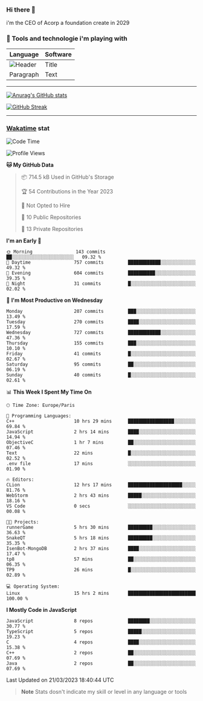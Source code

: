 ### Hi there 👋

i'm the CEO of Acorp a foundation create in 2029  

### 🧰 Tools and technologie i'm playing with

 | Language | Software |
| ----------- | ----------- |
| ![Header](https://img.shields.io/badge/Nuxt3-green&style=for-the-badge&logo=nustjs&logoColor=00DC82) | Title |
| Paragraph | Text |

---

[![Anurag's GitHub stats](https://github-readme-stats.vercel.app/api?username=ackimixs&show_icons=true&theme=github_dark&count_private=true)](https://www.ackimixs.xyz)

[![GitHub Streak](https://github-readme-streak-stats.herokuapp.com?user=Ackimixs&theme=github-dark-blue&date_format=j%20M%5B%20Y%5D&mode=weekly)](https://git.io/streak-stats)

---
 
 ### [Wakatime](https://wakatime.com/) stat

<!--START_SECTION:waka-->
![Code Time](http://img.shields.io/badge/Code%20Time-443%20hrs%2023%20mins-blue)

![Profile Views](http://img.shields.io/badge/Profile%20Views-1-blue)

**🐱 My GitHub Data** 

> 📦 714.5 kB Used in GitHub's Storage 
 > 
> 🏆 54 Contributions in the Year 2023
 > 
> 🚫 Not Opted to Hire
 > 
> 📜 10 Public Repositories 
 > 
> 🔑 13 Private Repositories 
 > 
**I'm an Early 🐤** 

```text
🌞 Morning                143 commits         ██░░░░░░░░░░░░░░░░░░░░░░░   09.32 % 
🌆 Daytime                757 commits         ████████████░░░░░░░░░░░░░   49.32 % 
🌃 Evening                604 commits         ██████████░░░░░░░░░░░░░░░   39.35 % 
🌙 Night                  31 commits          █░░░░░░░░░░░░░░░░░░░░░░░░   02.02 % 
```
📅 **I'm Most Productive on Wednesday** 

```text
Monday                   207 commits         ███░░░░░░░░░░░░░░░░░░░░░░   13.49 % 
Tuesday                  270 commits         ████░░░░░░░░░░░░░░░░░░░░░   17.59 % 
Wednesday                727 commits         ████████████░░░░░░░░░░░░░   47.36 % 
Thursday                 155 commits         ███░░░░░░░░░░░░░░░░░░░░░░   10.10 % 
Friday                   41 commits          █░░░░░░░░░░░░░░░░░░░░░░░░   02.67 % 
Saturday                 95 commits          ██░░░░░░░░░░░░░░░░░░░░░░░   06.19 % 
Sunday                   40 commits          █░░░░░░░░░░░░░░░░░░░░░░░░   02.61 % 
```


📊 **This Week I Spent My Time On** 

```text
🕑︎ Time Zone: Europe/Paris

💬 Programming Languages: 
C++                      10 hrs 29 mins      █████████████████░░░░░░░░   69.84 % 
JavaScript               2 hrs 14 mins       ████░░░░░░░░░░░░░░░░░░░░░   14.94 % 
ObjectiveC               1 hr 7 mins         ██░░░░░░░░░░░░░░░░░░░░░░░   07.46 % 
Text                     22 mins             █░░░░░░░░░░░░░░░░░░░░░░░░   02.52 % 
.env file                17 mins             ░░░░░░░░░░░░░░░░░░░░░░░░░   01.90 % 

🔥 Editors: 
CLion                    12 hrs 17 mins      ████████████████████░░░░░   81.76 % 
WebStorm                 2 hrs 43 mins       █████░░░░░░░░░░░░░░░░░░░░   18.16 % 
VS Code                  0 secs              ░░░░░░░░░░░░░░░░░░░░░░░░░   00.08 % 

🐱‍💻 Projects: 
runnerGame               5 hrs 30 mins       █████████░░░░░░░░░░░░░░░░   36.63 % 
SnakeQT                  5 hrs 18 mins       █████████░░░░░░░░░░░░░░░░   35.35 % 
IsenBot-MongoDB          2 hrs 37 mins       ████░░░░░░░░░░░░░░░░░░░░░   17.47 % 
tp8                      57 mins             ██░░░░░░░░░░░░░░░░░░░░░░░   06.35 % 
TP9                      26 mins             █░░░░░░░░░░░░░░░░░░░░░░░░   02.89 % 

💻 Operating System: 
Linux                    15 hrs 2 mins       █████████████████████████   100.00 % 
```

**I Mostly Code in JavaScript** 

```text
JavaScript               8 repos             ████████░░░░░░░░░░░░░░░░░   30.77 % 
TypeScript               5 repos             █████░░░░░░░░░░░░░░░░░░░░   19.23 % 
C                        4 repos             ████░░░░░░░░░░░░░░░░░░░░░   15.38 % 
C++                      2 repos             ██░░░░░░░░░░░░░░░░░░░░░░░   07.69 % 
Java                     2 repos             ██░░░░░░░░░░░░░░░░░░░░░░░   07.69 % 
```




 Last Updated on 21/03/2023 18:40:44 UTC
<!--END_SECTION:waka-->

> **Note**
> Stats dosn't indicate my skill or level in any language or tools
